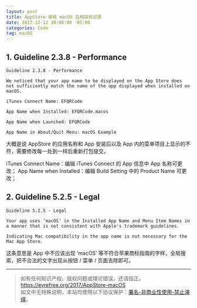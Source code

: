 ```yaml
---
layout: post
title: AppStore 审核 macOS 应用踩坑记录
date: 2017-12-12 10:00:00 -05:00
categories: Code
tag: macOS
---
```


## 1. Guideline 2.3.8 - Performance

```
Guideline 2.3.8 - Performance

We noticed that your app name to be displayed on the App Store does not sufficiently match the name of the app displayed when installed on macOS.

iTunes Connect Name: EFQRCode

App Name when Installed: EFQRCode.macos

App Name when Launched: EFQRCode

App Name in About/Quit Menu: macOS Example
```

大概是说 AppStore 的应用名称和 App 安装后以及 App 内的菜单项目上显示的不符，需要修改每一处到一样后重新打包提交。

iTunes Connect Name：编辑 iTunes Connect 的 App 信息中 App 名称可更改；
App Name when Installed：编辑 Build Setting 中的 Product Name 可更改；

## 2. Guideline 5.2.5 - Legal

```
Guideline 5.2.5 - Legal

Your app uses ‘macOS’ in the Installed App Name and Menu Item Names in a manner that is not consistent with Apple's trademark guidelines.

Indicating Mac compatibility in the app name is not necessary for the Mac App Store.
```

这条意思是 App 中不应该出现 ‘macOS’ 等不符合苹果商标指南的字样，全局搜索，把不合法的文字出现从按钮 / 菜单 / 页面去除即可。

---

> 如有任何知识产权、版权问题或理论错误，还请指正。   
> https://eyrefree.org/2017/AppStore-macOS   
> 如文中无特殊说明，本站均使用以下协议保护：[署名-非商业性使用-禁止演绎](http://creativecommons.org/licenses/by-nc-nd/3.0/cn/)。   
